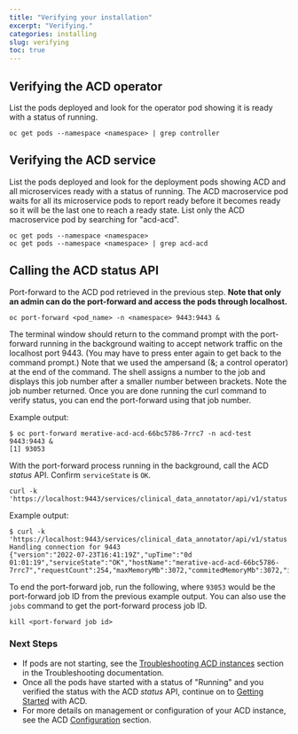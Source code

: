 ```yaml
---
title: "Verifying your installation"
excerpt: "Verifying."
categories: installing
slug: verifying
toc: true
---
```


## Verifying the ACD operator

List the pods deployed and look for the operator pod showing it is ready with a status of running.

```
oc get pods --namespace <namespace> | grep controller
```

## Verifying the ACD service

List the pods deployed and look for the deployment pods showing ACD and all microservices ready with a status of running. The ACD macroservice pod waits for all its microservice pods to report ready before it becomes ready so it will be the last one to reach a ready state. List only the ACD macroservice pod by searching for "acd-acd".

```
oc get pods --namespace <namespace>
oc get pods --namespace <namespace> | grep acd-acd
```

## Calling the ACD status API

Port-forward to the ACD pod retrieved in the previous step. **Note that only an admin can do the port-forward and access the pods through localhost.**

```
oc port-forward <pod_name> -n <namespace> 9443:9443 &
```

The terminal window should return to the command prompt with the port-forward running in the background waiting to accept network traffic on the localhost port 9443. (You may have to press enter again to get back to the command prompt.) Note that we used the ampersand (&; a control operator) at the end of the command. The shell assigns a number to the job and displays this job number after a smaller number between brackets. Note the job number returned. Once you are done running the curl command to verify status, you can end the port-forward using that job number.

Example output:

```
$ oc port-forward merative-acd-acd-66bc5786-7rrc7 -n acd-test 9443:9443 &
[1] 93053

```

With the port-forward process running in the background, call the ACD _status_ API. Confirm `serviceState` is `OK`.

```
curl -k 'https://localhost:9443/services/clinical_data_annotator/api/v1/status'
```

Example output:

```
$ curl -k 'https://localhost:9443/services/clinical_data_annotator/api/v1/status'
Handling connection for 9443
{"version":"2022-07-23T16:41:19Z","upTime":"0d 01:01:19","serviceState":"OK","hostName":"merative-acd-acd-66bc5786-7rrc7","requestCount":254,"maxMemoryMb":3072,"commitedMemoryMb":3072,"inUseMemoryMb":632,"availableProcessors":16,"concurrentRequests":0,"maxConcurrentRequests":1,"totalRejectedRequests":0,"totalBlockedRequests":0
```

To end the port-forward job, run the following, where `93053` would be the port-forward job ID from the previous example output. You can also use the `jobs` command to get the port-forward process job ID.

```
kill <port-forward job id>
```

### Next Steps

* If pods are not starting, see the [Troubleshooting ACD instances](/troubleshooting/troubleshooting-acd-instances/) section in the Troubleshooting documentation.
* Once all the pods have started with a status of "Running" and you verified the status with the ACD _status_ API, continue on to [Getting Started](/usage/getting-started/) with ACD.
* For more details on management or configuration of your ACD instance, see the ACD [Configuration](/management/configuring) section.
